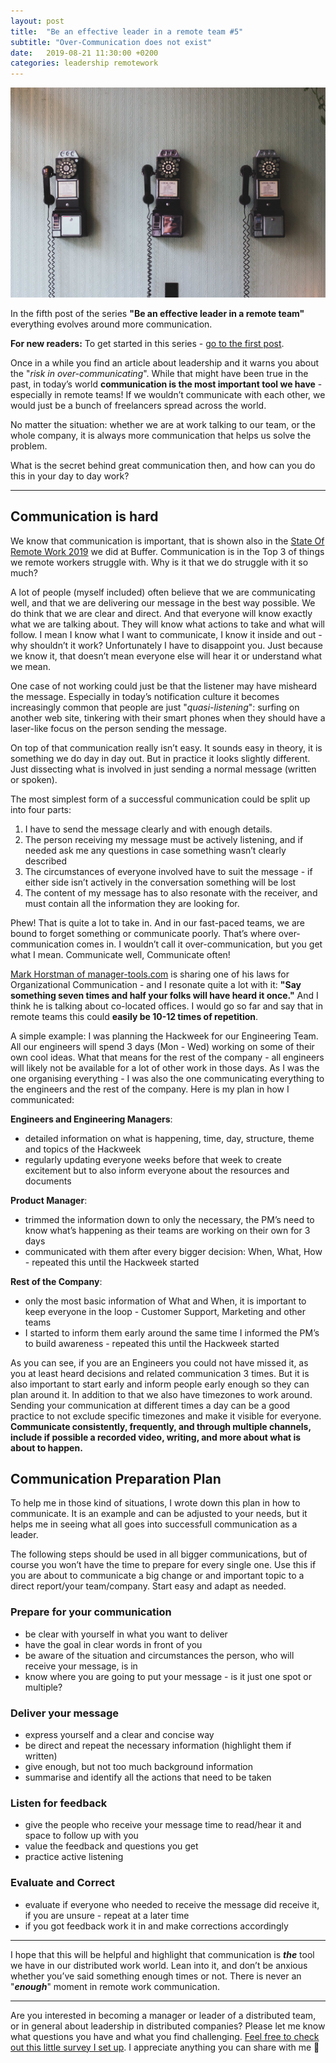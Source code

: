 ```yaml
---
layout: post
title:  "Be an effective leader in a remote team #5"
subtitle: "Over-Communication does not exist"
date:   2019-08-21 11:30:00 +0200
categories: leadership remotework
---
```

![Source: Photo by Pavan Trikutam on Unsplash](/assets/phone-communication.jpeg)

In the fifth post of the series **"Be an effective leader in a remote team"** everything evolves around more communication.

**For new readers:** To get started in this series - [go to the first post](https://marcuswermuth.com/remote-leader-working-routine/ "Go to the first post").

Once in a while you find an article about leadership and it warns you about the "*risk in over-communicating*". While that might have been true in the past, in today’s world **communication is the most important tool we have** - especially in remote teams! If we wouldn’t communicate with each other, we would just be a bunch of freelancers spread across the world. 

No matter the situation: whether we are at work talking to our team, or the whole company, it is always more communication that helps us solve the problem.

What is the secret behind great communication then, and how can you do this in your day to day work?

---- 
## Communication is hard
We know that communication is important, that is shown also in the [State Of Remote Work 2019](https://buffer.com/state-of-remote-work-2019) we did at Buffer. Communication is in the Top 3 of things we remote workers struggle with. Why is it that we do struggle with it so much?

A lot of people (myself included) often believe that we are communicating well, and that we are delivering our message in the best way possible. We do think that we are clear and direct. And that everyone will know exactly what we are talking about. They will know what actions to take and what will follow. I mean I know what I want to communicate, I know it inside and out - why shouldn’t it work? Unfortunately I have to disappoint you. Just because we know it, that doesn’t mean everyone else will hear it or understand what we mean.

One case of not working could just be that the listener may have misheard the message.  Especially in today’s notification culture it becomes increasingly common that people are just "*quasi-listening*":  surfing on another web site, tinkering with their smart phones when they should have a laser-like focus on the person sending the message. 

On top of that communication really isn’t easy. It sounds easy in theory, it is something we do day in day out. But in practice it looks slightly different. Just dissecting what is involved in just sending a normal message (written or spoken). 

The most simplest form of a successful communication could be split up into four parts:
1. I have to send the message clearly and with enough details.
2. The person receiving my message must be actively listening, and if needed ask me any questions in case something wasn’t clearly described
3. The circumstances of everyone involved have to suit the message - if either side isn’t actively in the conversation something will be lost
4. The content of my message has to also resonate with the receiver, and must contain all the information they are looking for.

Phew! That is quite a lot to take in. And in our fast-paced teams, we are bound to forget something or communicate poorly. That’s where over-communication comes in. I wouldn’t call it over-communication, but you get what I mean. Communicate well, Communicate often!

[Mark Horstman of manager-tools.com](https://www.manager-tools.com/2008/08/rolling-out-the-manager-tools-trinity-part-1) is sharing one of his laws for Organizational Communication - and I resonate quite a lot with it: **"Say something seven times and half your folks will have heard it once."** And I think he is talking about co-located offices. I would go so far and say that in remote teams this could **easily be 10-12 times of repetition**.

A simple example: I was planning the Hackweek for our Engineering Team. All our engineers will spend 3 days (Mon - Wed) working on some of their own cool ideas. What that means for the rest of the company - all engineers will likely not be available for a lot of other work in those days. As I was the one organising everything - I was also the one communicating everything to the engineers and the rest of the company. Here is my plan in how I communicated:

**Engineers and Engineering Managers**:
- detailed information on what is happening, time, day, structure, theme and topics of the Hackweek
- regularly updating everyone weeks before that week to create excitement but to also inform everyone about the resources and documents 

**Product Manager**:
- trimmed the information down to only the necessary, the PM’s need to know what’s happening as their teams are working on their own for 3 days
- communicated with them after every bigger decision: When, What, How - repeated this until the Hackweek started

**Rest of the Company**:
- only the most basic information of What and When, it is important to keep everyone in the loop - Customer Support, Marketing and other teams
- I started to inform them early around the same time I informed the PM’s to build awareness - repeated this until the Hackweek started

As you can see, if you are an Engineers you could not have missed it, as you at least heard decisions and related communication 3 times. But it is also important to start early and inform people early enough so they can plan around it. In addition to that we also have timezones to work around. Sending your communication at different times a day can be a good practice to not exclude specific timezones and make it visible for everyone. **Communicate consistently, frequently, and through multiple channels, include if possible a recorded video, writing, and more about what is about to happen.**

## Communication Preparation Plan
To help me in those kind of situations, I wrote down this plan in how to communicate. It is an example and can be adjusted to your needs, but it helps me in seeing what all goes into successfull communication as a leader.

The following steps should be used in all bigger communications, but of course you won’t have the time to prepare for every single one. Use this if you are about to communicate a big change or and important topic to a direct report/your team/company. Start easy and adapt as needed.

### Prepare for your communication
- be clear with yourself in what you want to deliver
- have the goal in clear words in front of you
- be aware of the situation and circumstances the person, who will receive your message, is in
- know where you are going to put your message - is it just one spot or multiple?

### Deliver your message
- express yourself and a clear and concise way
- be direct and repeat the necessary information (highlight them if written)
- give enough, but not too much background information
- summarise and identify all the actions that need to be taken

### Listen for feedback
- give the people who receive your message time to read/hear it and space to follow up with you
- value the feedback and questions you get 
- practice active listening

### Evaluate and Correct
- evaluate if everyone who needed to receive the message did receive it, if you are unsure - repeat at a later time
- if you got feedback work it in and make corrections accordingly

---- 
I hope that this will be helpful and highlight that communication is ***the*** tool we have in our distributed work world. Lean into it, and don’t be anxious whether you’ve said something enough times or not. There is never an "***enough***" moment in remote work communication. 

---- 
Are you interested in becoming a manager or leader of a distributed team, or in general about leadership in distributed companies? Please let me know what questions you have and what you find challenging. [Feel free to check out this little survey I set up](https://airtable.com/shrLpPjz637ij4xVk "Survey"). I appreciate anything you can share with me 🙌
